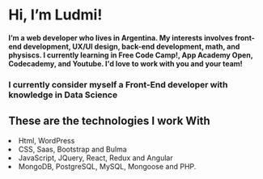 # Hi, I’m Ludmi!
 #### I’m a web developer who lives in Argentina. My interests involves front-end development, UX/UI design, back-end development, math, and physiscs. I currently learning in Free Code Camp!, App Academy Open, Codecademy, and Youtube. I'd love to work with you and your team!
 ### I currently consider myself a Front-End developer with knowledge in Data Science
 ## These are the technologies I work With
 <li>Html, WordPress</li>
 <li>CSS, Saas, Bootstrap and Bulma</li>
 <li>JavaScript, JQuery, React, Redux and Angular </li>
 <li>MongoDB, PostgreSQL, MySQL, Mongoose and PHP. </li>
 

